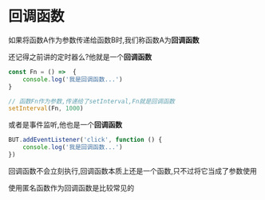 # 回调函数

如果将函数A作为参数传递给函数B时,我们称函数A为**回调函数**

还记得之前讲的定时器么?他就是一个**回调函数**

```js
const Fn = () =>  {
    console.log('我是回调函数...')
}

// 函数Fn作为参数,传递给了setInterval,Fn就是回调函数
setInterval(Fn, 1000)
```

或者是事件监听,他也是一个**回调函数**

```js
BUT.addEventListener('click', function () {
    console.log('我是回调函数...')
})
```

回调函数不会立刻执行,回调函数本质上还是一个函数,只不过将它当成了参数使用

使用匿名函数作为回调函数是比较常见的

